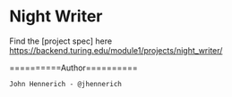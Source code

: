 # Night Writer

Find the [project spec] here https://backend.turing.edu/module1/projects/night_writer/

==========Author==========
```
John Hennerich - @jhennerich
```

